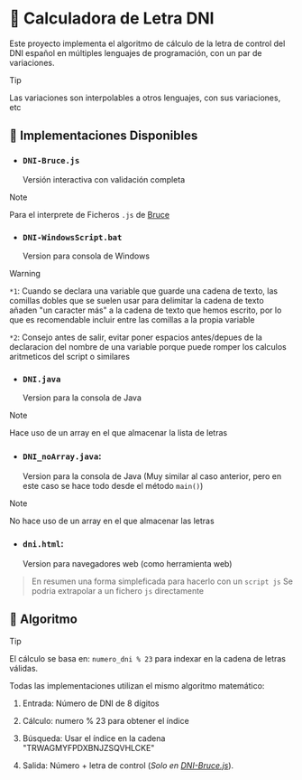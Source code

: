 # 🪪 Calculadora de Letra DNI  
Este proyecto implementa el algoritmo de cálculo de la letra de control del DNI español en múltiples lenguajes de programación, con un par de variaciones.
> [!TIP]
> Las variaciones son interpolables a otros lenguajes, con sus variaciones, etc  
  
## 🚀 Implementaciones Disponibles  
  
- ### **`DNI-Bruce.js`**
  Versión interactiva con validación completa 
> [!NOTE]
> Para el interprete de Ficheros `.js` de [Bruce](https://github.com/pr3y/Bruce/wiki/) 

- ### **`DNI-WindowsScript.bat`**
  Version para consola de Windows
> [!WARNING]
> `*1`: Cuando se declara una variable que guarde una cadena de texto, las comillas dobles que se suelen usar para delimitar la cadena de texto añaden "un caracter más"
> a la cadena de texto que hemos escrito, por lo que es recomendable incluir entre las comillas a la propia variable
>
> `*2`: Consejo antes de salir, evitar poner espacios antes/depues de la declaracion del nombre de una variable porque puede romper los calculos aritmeticos del script o similares

- ### **`DNI.java`**
  Version para la consola de Java
> [!NOTE]
> Hace uso de un array en el que almacenar la lista de letras

- ### **`DNI_noArray.java`**:
  Version para la consola de Java (Muy similar al caso anterior, pero en este caso se hace todo desde el método `main()`)
> [!NOTE]
> No hace uso de un array en el que almacenar las letras

- ### **`dni.html`**:
  Version para navegadores web (como herramienta web)
> En resumen una forma simpleficada para hacerlo con un `script js`
> Se podria extrapolar a un fichero `js` directamente


## 🔧 Algoritmo
> [!TIP]
> El cálculo se basa en: `numero_dni % 23` para indexar en la cadena de letras válidas.
>
> Todas las implementaciones utilizan el mismo algoritmo matemático:

1. Entrada: Número de DNI de 8 dígitos
2. Cálculo: numero % 23 para obtener el índice
3. Búsqueda: Usar el índice en la cadena "TRWAGMYFPDXBNJZSQVHLCKE"

4. Salida: Número + letra de control (_Solo en [DNI-Bruce.js](https://github.com/rkatins/DNI/blob/main/DNI-Bruce.js)_).



